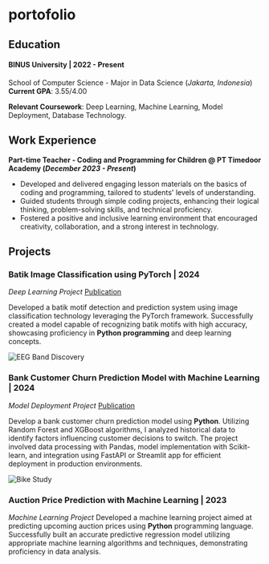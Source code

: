 # portofolio

## Education
#### BINUS University | 2022 - Present
School of Computer Science - Major in Data Science 
(_Jakarta, Indonesia_)	
**Current GPA**: 3.55/4.00

**Relevant Coursework**: Deep Learning, Machine Learning, Model Deployment, Database Technology.


## Work Experience
**Part-time Teacher - Coding and Programming for Children @ PT Timedoor Academy (_December 2023 - Present_)**
- Developed and delivered engaging lesson materials on the basics of coding and programming, tailored to students' levels of understanding.
- Guided students through simple coding projects, enhancing their logical thinking, problem-solving skills, and technical proficiency.
- Fostered a positive and inclusive learning environment that encouraged creativity, collaboration, and a strong interest in technology.

## Projects
### Batik Image Classification using PyTorch | 2024
_Deep Learning Project_
[Publication](https://www.mdpi.com/1424-8220/22/8/3048)

Developed a batik motif detection and prediction system using image classification technology leveraging the PyTorch framework. Successfully created a model capable of recognizing batik motifs with high accuracy, showcasing proficiency in **Python programming** and deep learning concepts.

![EEG Band Discovery](/assets/img/eeg_band_discovery.jpeg)

### Bank Customer Churn Prediction Model with Machine Learning | 2024
_Model Deployment Project_
[Publication](https://www.mdpi.com/1424-8220/22/11/4240)

Develop a bank customer churn prediction model using **Python**. Utilizing Random Forest and XGBoost algorithms, I analyzed historical data to identify factors influencing customer decisions to switch. The project involved data processing with Pandas, model implementation with Scikit-learn, and integration using FastAPI or Streamlit app for efficient deployment in production environments.

![Bike Study](/assets/img/bike_study.jpeg)

### Auction Price Prediction with Machine Learning | 2023
_Machine Learning Project_
Developed a machine learning project aimed at predicting upcoming auction prices using **Python** programming language. Successfully built an accurate predictive regression model utilizing appropriate machine learning algorithms and techniques, demonstrating proficiency in data analysis.

